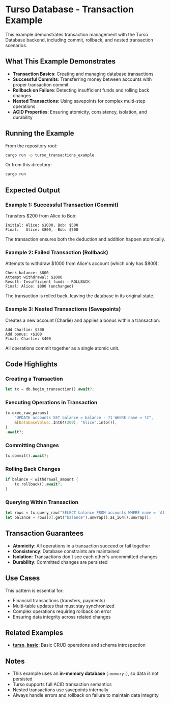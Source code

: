 # Turso Database - Transaction Example

This example demonstrates transaction management with the Turso Database backend, including commit, rollback, and nested transaction scenarios.

## What This Example Demonstrates

* **Transaction Basics**: Creating and managing database transactions
* **Successful Commits**: Transferring money between accounts with proper transaction commit
* **Rollback on Failure**: Detecting insufficient funds and rolling back changes
* **Nested Transactions**: Using savepoints for complex multi-step operations
* **ACID Properties**: Ensuring atomicity, consistency, isolation, and durability

## Running the Example

From the repository root:

```bash
cargo run -p turso_transactions_example
```

Or from this directory:

```bash
cargo run
```

## Expected Output

### Example 1: Successful Transaction (Commit)

Transfers $200 from Alice to Bob:

```
Initial: Alice: $1000, Bob: $500
Final:   Alice: $800,  Bob: $700
```

The transaction ensures both the deduction and addition happen atomically.

### Example 2: Failed Transaction (Rollback)

Attempts to withdraw $1000 from Alice's account (which only has $800):

```
Check balance: $800
Attempt withdrawal: $1000
Result: Insufficient funds - ROLLBACK
Final: Alice: $800 (unchanged)
```

The transaction is rolled back, leaving the database in its original state.

### Example 3: Nested Transactions (Savepoints)

Creates a new account (Charlie) and applies a bonus within a transaction:

```
Add Charlie: $300
Add bonus: +$100
Final: Charlie: $400
```

All operations commit together as a single atomic unit.

## Code Highlights

### Creating a Transaction

```rust
let tx = db.begin_transaction().await?;
```

### Executing Operations in Transaction

```rust
tx.exec_raw_params(
    "UPDATE accounts SET balance = balance - ?1 WHERE name = ?2",
    &[DatabaseValue::Int64(200), "Alice".into()],
)
.await?;
```

### Committing Changes

```rust
tx.commit().await?;
```

### Rolling Back Changes

```rust
if balance < withdrawal_amount {
    tx.rollback().await?;
}
```

### Querying Within Transaction

```rust
let rows = tx.query_raw("SELECT balance FROM accounts WHERE name = 'Alice'").await?;
let balance = rows[0].get("balance").unwrap().as_i64().unwrap();
```

## Transaction Guarantees

* **Atomicity**: All operations in a transaction succeed or fail together
* **Consistency**: Database constraints are maintained
* **Isolation**: Transactions don't see each other's uncommitted changes
* **Durability**: Committed changes are persisted

## Use Cases

This pattern is essential for:

* Financial transactions (transfers, payments)
* Multi-table updates that must stay synchronized
* Complex operations requiring rollback on error
* Ensuring data integrity across related changes

## Related Examples

* **[turso_basic](../turso_basic/)**: Basic CRUD operations and schema introspection

## Notes

* This example uses an **in-memory database** (`:memory:`), so data is not persisted
* Turso supports full ACID transaction semantics
* Nested transactions use savepoints internally
* Always handle errors and rollback on failure to maintain data integrity
